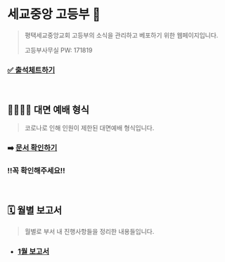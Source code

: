 # 세교중앙 고등부 💒

> 평택세교중앙교회 고등부의 소식을 관리하고 베포하기 위한 웹페이지입니다.
>
> 고등부사무실 PW: 171819

### [✅ 출석체트하기](https://docs.google.com/forms/d/e/1FAIpQLSdmMcQhoDTCAHbbvIfKA1jvuDgvxNysO0BFU0CcGOT4Mvck7A/viewform?usp=sf_link)

<br>

## 👨‍👩‍👧‍👦 대면 예배 형식

> 코로나로 인해 인원이 제한된 대면예배 형식입니다.

### 	➡️ [문서 확인하기](/고등부_오프라인예배_플랫폼.html)

### 	‼️꼭 확인해주세요‼️

<br>

## 🗓 월별 보고서

> 월별로 부서 내 진행사항들을 정리한 내용들입니다.

- ### [1월 보고서](/고등부_1월.html)

